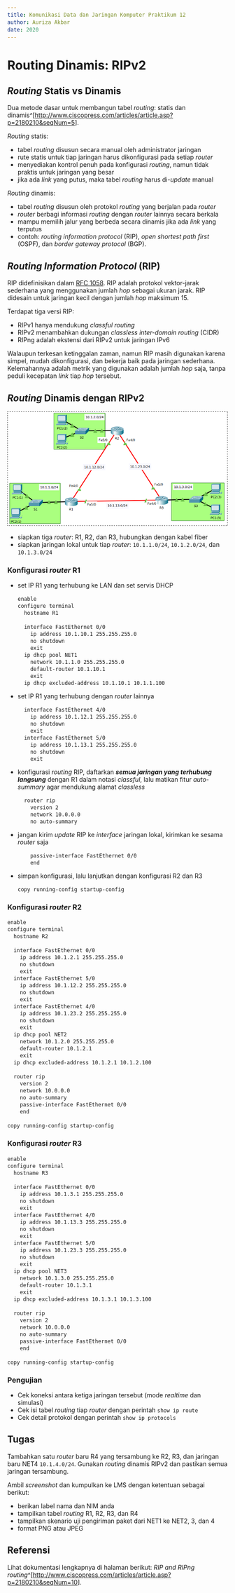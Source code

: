 ```yaml
---
title: Komunikasi Data dan Jaringan Komputer Praktikum 12
author: Auriza Akbar
date: 2020
---
```


# Routing Dinamis: RIPv2


## *Routing* Statis vs Dinamis

Dua metode dasar untuk membangun tabel *routing*: statis dan dinamis^[<http://www.ciscopress.com/articles/article.asp?p=2180210&seqNum=5>].

*Routing* statis:

- tabel *routing* disusun secara manual oleh administrator jaringan
- rute statis untuk tiap jaringan harus dikonfigurasi pada setiap *router*
- menyediakan kontrol penuh pada konfigurasi *routing*, namun tidak praktis
  untuk jaringan yang besar
- jika ada *link* yang putus, maka tabel *routing* harus di-*update* manual

*Routing* dinamis:

- tabel *routing* disusun oleh protokol *routing* yang berjalan pada *router*
- *router* berbagi informasi *routing* dengan *router* lainnya secara berkala
- mampu memilih jalur yang berbeda secara dinamis jika ada *link* yang terputus
- contoh: *routing information protocol* (RIP),  *open shortest path first*
  (OSPF), dan *border gateway protocol* (BGP).


## *Routing Information Protocol* (RIP)

RIP didefinisikan dalam [RFC 1058](https://tools.ietf.org/html/rfc1058).
RIP adalah protokol vektor-jarak sederhana yang menggunakan jumlah *hop* sebagai
ukuran jarak. RIP didesain untuk jaringan kecil dengan jumlah *hop* maksimum 15.

Terdapat tiga versi RIP:

- RIPv1 hanya mendukung *classful routing*
- RIPv2 menambahkan dukungan *classless inter-domain routing* (CIDR)
- RIPng adalah ekstensi dari RIPv2 untuk jaringan IPv6

Walaupun terkesan ketinggalan zaman, namun RIP masih digunakan karena simpel,
mudah dikonfigurasi, dan bekerja baik pada jaringan sederhana. Kelemahannya
adalah metrik yang digunakan adalah jumlah *hop* saja, tanpa peduli kecepatan
*link* tiap *hop* tersebut.


## *Routing* Dinamis dengan RIPv2

![*Routing* dinamis dengan RIPv2](etc/12/ripv2.png)

- siapkan tiga *router*: R1, R2, dan R3, hubungkan dengan kabel fiber
- siapkan jaringan lokal untuk tiap *router*: `10.1.1.0/24`, `10.1.2.0/24`, dan
  `10.1.3.0/24`

### Konfigurasi *router* R1

- set IP R1 yang terhubung ke LAN dan set servis DHCP

    ~~~
    enable
    configure terminal
      hostname R1

      interface FastEthernet 0/0
        ip address 10.1.10.1 255.255.255.0
        no shutdown
        exit
      ip dhcp pool NET1
        network 10.1.1.0 255.255.255.0
        default-router 10.1.10.1
        exit
      ip dhcp excluded-address 10.1.10.1 10.1.1.100
    ~~~

- set IP R1 yang terhubung dengan *router* lainnya

    ~~~
      interface FastEthernet 4/0
        ip address 10.1.12.1 255.255.255.0
        no shutdown
        exit
      interface FastEthernet 5/0
        ip address 10.1.13.1 255.255.255.0
        no shutdown
        exit
    ~~~

- konfigurasi *routing* RIP, daftarkan _**semua jaringan yang terhubung langsung**_
  dengan R1 dalam notasi *classful*, lalu matikan fitur _auto-summary_ agar
  mendukung alamat *classless*

    ~~~
      router rip
        version 2
        network 10.0.0.0
        no auto-summary
    ~~~

- jangan kirim *update* RIP ke *interface* jaringan lokal, kirimkan ke sesama
  *router* saja

    ~~~
        passive-interface FastEthernet 0/0
        end
    ~~~

- simpan konfigurasi, lalu lanjutkan dengan konfigurasi R2 dan R3

    ~~~
    copy running-config startup-config
    ~~~

### Konfigurasi *router* R2

~~~
enable
configure terminal
  hostname R2

  interface FastEthernet 0/0
    ip address 10.1.2.1 255.255.255.0
    no shutdown
    exit
  interface FastEthernet 5/0
    ip address 10.1.12.2 255.255.255.0
    no shutdown
    exit
  interface FastEthernet 4/0
    ip address 10.1.23.2 255.255.255.0
    no shutdown
    exit
  ip dhcp pool NET2
    network 10.1.2.0 255.255.255.0
    default-router 10.1.2.1
    exit
  ip dhcp excluded-address 10.1.2.1 10.1.2.100

  router rip
    version 2
    network 10.0.0.0
    no auto-summary
    passive-interface FastEthernet 0/0
    end

copy running-config startup-config
~~~


### Konfigurasi *router* R3

~~~
enable
configure terminal
  hostname R3

  interface FastEthernet 0/0
    ip address 10.1.3.1 255.255.255.0
    no shutdown
    exit
  interface FastEthernet 4/0
    ip address 10.1.13.3 255.255.255.0
    no shutdown
    exit
  interface FastEthernet 5/0
    ip address 10.1.23.3 255.255.255.0
    no shutdown
    exit
  ip dhcp pool NET3
    network 10.1.3.0 255.255.255.0
    default-router 10.1.3.1
    exit
  ip dhcp excluded-address 10.1.3.1 10.1.3.100

  router rip
    version 2
    network 10.0.0.0
    no auto-summary
    passive-interface FastEthernet 0/0
    end

copy running-config startup-config
~~~

### Pengujian

- Cek koneksi antara ketiga jaringan tersebut (mode *realtime* dan simulasi)
- Cek isi tabel *routing* tiap *router* dengan perintah `show ip route`
- Cek detail protokol dengan perintah `show ip protocols`


## Tugas

Tambahkan satu *router* baru R4 yang tersambung ke R2, R3, dan jaringan baru
NET4 `10.1.4.0/24`. Gunakan *routing* dinamis RIPv2 dan pastikan semua jaringan
tersambung.

Ambil *screenshot* dan kumpulkan ke LMS dengan ketentuan sebagai berikut:

- berikan label nama dan NIM anda
- tampilkan tabel *routing* R1, R2, R3, dan R4
- tampilkan skenario uji pengiriman paket dari NET1 ke NET2, 3, dan 4
- format PNG atau JPEG

## Referensi

Lihat dokumentasi lengkapnya di halaman berikut: *RIP and RIPng routing*^[<http://www.ciscopress.com/articles/article.asp?p=2180210&seqNum=10>].
